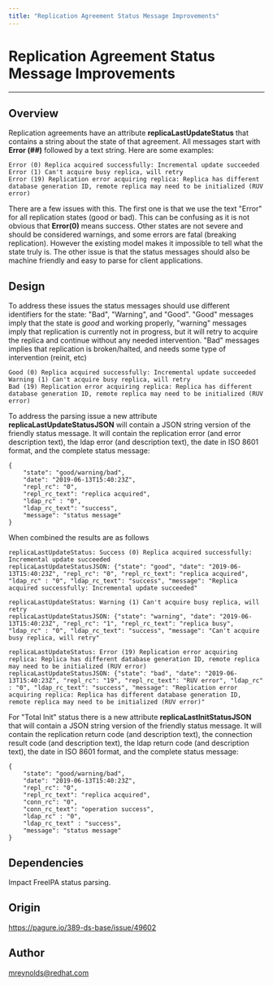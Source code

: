 ```yaml
---
title: "Replication Agreement Status Message Improvements"
---
```


# Replication Agreement Status Message Improvements
----------------

Overview
--------

Replication agreements have an attribute **replicaLastUpdateStatus** that contains a string about the state of that agreement.  All messages start with **Error (##)** followed by a text string.  Here are some examples:

    Error (0) Replica acquired successfully: Incremental update succeeded
    Error (1) Can't acquire busy replica, will retry
    Error (19) Replication error acquiring replica: Replica has different database generation ID, remote replica may need to be initialized (RUV error)

There are a few issues with this.  The first one is that we use the text "Error" for all replication states (good or bad).  This can be confusing as it is not obvious that **Error(0)** means success.  Other states are not severe and should be considered warnings, and some errors are fatal (breaking replication).  However the existing model makes it impossible to tell what the state truly is.  The other issue is that the status messages should also be machine friendly and easy to parse for client applications.

Design
------

To address these issues the status messages should use different identifiers for the state: "Bad", "Warning", and "Good".  "Good" messages imply that the state is *good* and working properly, "warning" messages imply that replication is currently not in progress, but it will retry to acquire the replica and continue without any needed intervention.  "Bad" messages implies that replication is broken/halted, and needs some type of intervention (reinit, etc)

    Good (0) Replica acquired successfully: Incremental update succeeded
    Warning (1) Can't acquire busy replica, will retry
    Bad (19) Replication error acquiring replica: Replica has different database generation ID, remote replica may need to be initialized (RUV error)

To address the parsing issue a new attribute **replicaLastUpdateStatusJSON** will contain a JSON string version of the friendly status message.  It will contain the replication error (and error description text), the ldap error (and description text), the date in ISO 8601 format, and the complete status message:

    {
        "state": "good/warning/bad",
        "date": "2019-06-13T15:40:23Z",
        "repl_rc": "0",
        "repl_rc_text": "replica acquired",
        "ldap_rc" : "0",
        "ldap_rc_text": "success",
        "message": "status message"
    }

When combined the results are as follows

    replicaLastUpdateStatus: Success (0) Replica acquired successfully: Incremental update succeeded
    replicaLastUpdateStatusJSON: {"state": "good", "date": "2019-06-13T15:40:23Z", "repl_rc": "0", "repl_rc_text": "replica acquired", "ldap_rc" : "0", "ldap_rc_text": "success", "message": "Replica acquired successfully: Incremental update succeeded"

    replicaLastUpdateStatus: Warning (1) Can't acquire busy replica, will retry
    replicaLastUpdateStatusJSON: {"state": "warning", "date": "2019-06-13T15:40:23Z", "repl_rc": "1", "repl_rc_text": "replica busy", "ldap_rc" : "0", "ldap_rc_text": "success", "message": "Can't acquire busy replica, will retry"

    replicaLastUpdateStatus: Error (19) Replication error acquiring replica: Replica has different database generation ID, remote replica may need to be initialized (RUV error)
    replicaLastUpdateStatusJSON: {"state": "bad", "date": "2019-06-13T15:40:23Z", "repl_rc": "19", "repl_rc_text": "RUV error", "ldap_rc" : "0", "ldap_rc_text": "success", "message": "Replication error acquiring replica: Replica has different database generation ID, remote replica may need to be initialized (RUV error)"


For "Total Init" status there is a new attribute **replicaLastInitStatusJSON** that will contain a JSON string version of the friendly status message.  It will contain the replication return code (and description text), the connection result code (and description text), the ldap return code (and description text), the date in ISO 8601 format, and the complete status message:

    {
        "state": "good/warning/bad",
        "date": "2019-06-13T15:40:23Z",
        "repl_rc": "0",
        "repl_rc_text": "replica acquired",
        "conn_rc": "0",
        "conn_rc_text": "operation success",
        "ldap_rc" : "0",
        "ldap_rc_text" : "success",
        "message": "status message"
    }

Dependencies
------------

Impact FreeIPA status parsing.


Origin
-------------

<https://pagure.io/389-ds-base/issue/49602>

Author
------

<mreynolds@redhat.com>




